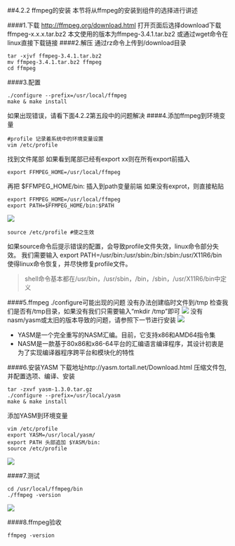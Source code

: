 ##4.2.2 ffmpeg的安装
本节将从ffmpeg的安装到组件的选择进行讲述

####1.下载
http://ffmpeg.org/download.html
打开页面后选择download下载ffmpeg-x.x.x.tar.bz2
本文使用的版本为ffmpeg-3.4.1.tar.bz2
或通过wget命令在linux直接下载链接
####2.解压
通过rz命令上传到/download目录
```
tar -xjvf ffmpeg-3.4.1.tar.bz2
mv ffmpeg-3.4.1.tar.bz2 ffmpeg
cd ffmpeg
```
####3.配置
```
./configure --prefix=/usr/local/ffmpeg 
make & make install
``` 
如果出现错误，请看下面4.2.2第五段中的问题解决
####4.添加ffmpeg到环境变量
```
#profile 记录着系统中的环境变量设置
vim /etc/profile
```
找到文件尾部
如果看到尾部已经有export xx则在所有export前插入
```
export FFMPEG_HOME=/usr/local/ffmpeg
```
再把 $FFMPEG_HOME/bin: 插入到path变量前端
如果没有exprot，则直接粘贴    
```
export FFMPEG_HOME=/usr/local/ffmpeg
export PATH=$FFMPEG_HOME/bin:$PATH  
```
![](/assets/微信截图_20180123170138.png)
```
source /etc/profile #使之生效
```
如果source命令后提示错误的配置，会导致profile文件失效，linux命令部分失效。
我们需要输入 export PATH=/usr/bin:/usr/sbin:/bin:/sbin:/usr/X11R6/bin 
使得linux命令恢复，并尽快修复profile文件。
>shell命令基本都在/usr/bin，/usr/sbin，/bin，/sbin，/usr/X11R6/bin中定义


####5.ffmpeg ./configure可能出现的问题 
没有办法创建临时文件到/tmp
检查我们是否有/tmp目录，如果没有我们只需要输入“mkdir /tmp”即可 
![](/assets/微信截图_20180123160920.png) 
没有nasm/yasm或太旧的版本导致的问题，请参照下一节进行安装
![](/assets/微信截图_20180123161221.png)

- YASM是一个完全重写的NASM汇编。目前，它支持x86和AMD64指令集
- NASM是一款基于80x86和x86-64平台的汇编语言编译程序，其设计初衷是为了实现编译器程序跨平台和模块化的特性

####6.安装YASM
下载地址http://yasm.tortall.net/Download.html
压缩文件包,并配置选项、编译、安装
```
tar -zxvf yasm-1.3.0.tar.gz 
./configure --prefix=/usr/local/yasm 
make & make install
```
添加YASM到环境变量

```
vim /etc/profile  
export YASM=/usr/local/yasm/ 
export PATH 头部追加 $YASM/bin:
source /etc/profile
```
![](/assets/微信截图_20180124105343.png) 

####7.测试
```
cd /usr/local/ffmpeg/bin
./ffmpeg -version
```
![](/assets/微信截图_20180123164736.png)



####8.ffmpeg验收
```
ffmpeg -version
```